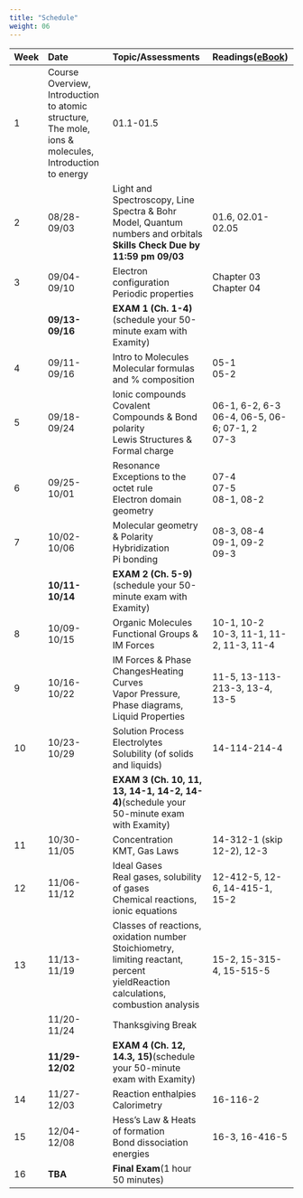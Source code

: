 ```yaml
---
title: "Schedule"
weight: 06
---
```


|**Week** | **Date** | **Topic/Assessments** | **Readings**\([eBook](https://genchem.science.psu.edu/offering/18/news-and-updates)\) |
| :--- | :--- | :--- | :--- |
| 1 | Course Overview, Introduction to atomic structure, The mole, ions & molecules, Introduction to energy | 01.1-01.5 |
| 2 | 08/28-09/03 | Light and Spectroscopy, Line Spectra & Bohr Model, Quantum numbers and orbitals<br>**Skills Check Due by 11:59 pm 09/03** | 01.6, 02.01-02.05 |
| 3 | 09/04-09/10 | Electron configuration<br>Periodic properties | Chapter 03<br>Chapter 04 |
| | **09/13-09/16** | **EXAM 1 \(Ch. 1-4\)**<br>\(schedule your 50-minute exam with Examity\) | |
| 4 | 09/11-09/16 | Intro to Molecules<br>Molecular formulas and % composition | 05-1<br>05-2 |
| 5 | 09/18-09/24 | Ionic compounds<br>Covalent Compounds & Bond polarity<br>Lewis Structures & Formal charge | 06-1, 6-2, 6-3<br>06-4, 06-5, 06-6; 07-1, 2<br>07-3 |
| 6 | 09/25-10/01 | Resonance<br>Exceptions to the octet rule<br>Electron domain geometry | 07-4<br>07-5<br>08-1, 08-2 |
| 7 | 10/02-10/06 | Molecular geometry & Polarity<br>Hybridization<br>Pi bonding | 08-3, 08-4<br>09-1, 09-2<br>09-3 |
| | **10/11-10/14** | **EXAM 2 \(Ch. 5-9\)**<br>\(schedule your 50-minute exam with Examity\) | |
| 8 | 10/09-10/15 | Organic Molecules<br>Functional Groups & IM Forces | 10-1, 10-2<br>10-3, 11-1, 11-2, 11-3, 11-4 |
| 9 | 10/16-10/22 | IM Forces & Phase ChangesHeating Curves<br>Vapor Pressure, Phase diagrams, Liquid Properties | 11-5, 13-113-213-3, 13-4, 13-5 |
| 10 | 10/23-10/29 | Solution Process<br>Electrolytes<br>Solubility \(of solids and liquids\) | 14-114-214-4 |
| | | **EXAM 3 \(Ch. 10, 11, 13, 14-1, 14-2, 14-4\)**\(schedule your 50-minute exam with Examity\) | |
| 11 | 10/30-11/05 | Concentration<br>KMT, Gas Laws | 14-312-1 \(skip 12-2\), 12-3 |
| 12 | 11/06-11/12 | Ideal Gases<br>Real gases, solubility of gases<br>Chemical reactions, ionic equations | 12-412-5, 12-6, 14-415-1, 15-2 |
| 13 | 11/13-11/19 | Classes of reactions, oxidation number<br>Stoichiometry, limiting reactant, percent yieldReaction calculations, combustion analysis | 15-2, 15-315-4, 15-515-5 |
| | 11/20-11/24 | Thanksgiving Break | |
| | **11/29-12/02** | **EXAM 4 \(Ch. 12, 14.3, 15\)**\(schedule your 50-minute exam with Examity\) | |
| 14 | 11/27-12/03 | Reaction enthalpies<br>Calorimetry | 16-116-2 |
| 15 | 12/04-12/08 | Hess’s Law & Heats of formation<br>Bond dissociation energies | 16-3, 16-416-5 |
| 16 | **TBA** | **Final Exam**\(1 hour 50 minutes\) | |



